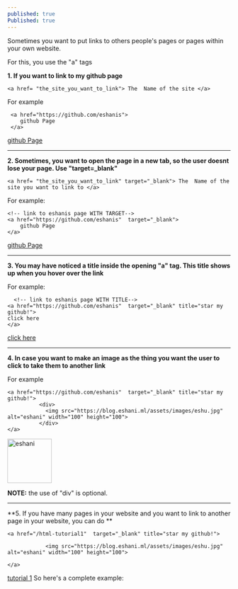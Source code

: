 ```yaml
---
published: true
Published: true
---
```

Sometimes you want to put links to others people's pages or pages within your own website.

For this, you use the "a" tags

**1. If you want to link to my github page**
```
<a href= "the_site_you_want_to_link"> The  Name of the site </a>
```

For example
```
 <a href="https://github.com/eshanis">  
    github Page      
 </a>
```

  <a href="https://github.com/eshanis">  
  github Page      
  </a>
 
  <hr>
  
**2. Sometimes, you want to open the page in a new tab, so the user doesnt lose your page. Use "target=_blank"**
```
<a href= "the_site_you_want_to_link" target="_blank"> The  Name of the site you want to link to </a>
```

For example:
```
<!-- link to eshanis page WITH TARGET-->
<a href="https://github.com/eshanis"  target="_blank">      
	github Page       
</a>
```

  <a href="https://github.com/eshanis"  target="_blank">      
	github Page       
  </a>
  
  
  <hr>
  
**3. You may have noticed a title inside the opening "a" tag. This title shows up when you hover over the link**

For example:
```
  <!-- link to eshanis page WITH TITLE-->
<a href="https://github.com/eshanis"  target="_blank" title="star my github!">
click here
</a>       
```
 <a href="https://github.com/eshanis"  target="_blank" title="star my github!">
 click here
 </a>

  <hr>
  
**4. In case you want to make an image as the thing you want the user to click to take them to another link**

For example
```
<a href="https://github.com/eshanis"  target="_blank" title="star my github!">
          <div>
            <img src="https://blog.eshani.ml/assets/images/eshu.jpg" alt="eshani" width="100" height="100">
          </div>      
</a>

```

  <a href="https://github.com/eshanis"  target="_blank" title="star my github!">
  <img src="https://blog.eshani.ml/assets/images/eshu.jpg" alt="eshani" width="100" height="100">
  </a>


**NOTE:** the use of "div" is optional.


  <hr>
  
**5. If you have many pages in your website and you want to link to another page in your website, you can do **
```
<a href="/html-tutorial1"  target="_blank" title="star my github!">
      
            <img src="https://blog.eshani.ml/assets/images/eshu.jpg" alt="eshani" width="100" height="100">
                
</a>
```
[tutorial 1](/html-tutorial1/)
So here's a complete example: 

